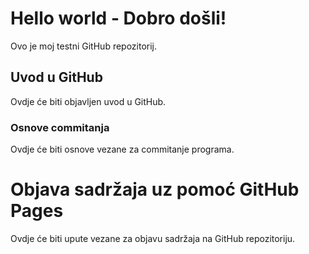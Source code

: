 # Hello world - Dobro došli!
Ovo je moj testni GitHub repozitorij.

## Uvod u GitHub

Ovdje će biti objavljen uvod u GitHub.

### Osnove commitanja

Ovdje će biti osnove vezane za commitanje programa.

# Objava sadržaja uz pomoć GitHub Pages

Ovdje će biti upute vezane za objavu sadržaja na GitHub repozitoriju.
